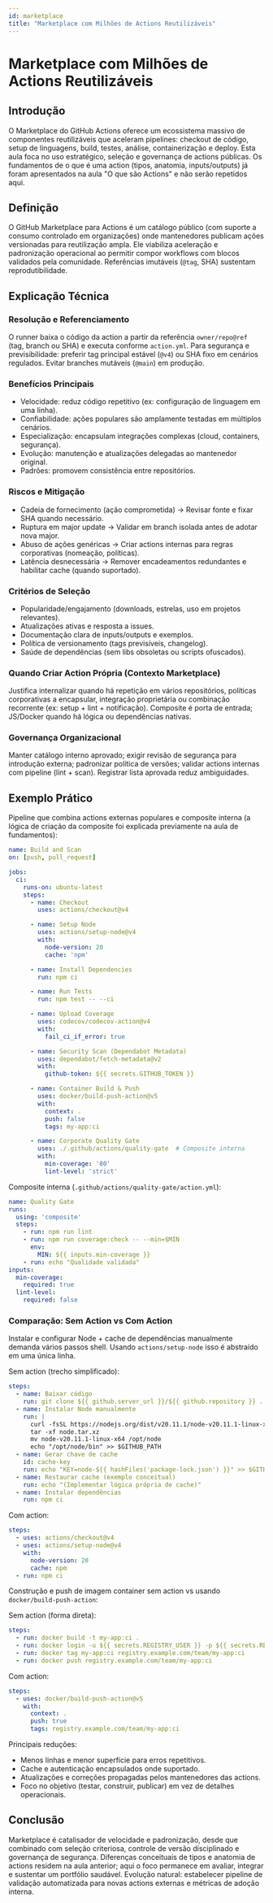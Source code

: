 ```yaml
---
id: marketplace
title: "Marketplace com Milhões de Actions Reutilizáveis"
---
```


# Marketplace com Milhões de Actions Reutilizáveis

## Introdução
O Marketplace do GitHub Actions oferece um ecossistema massivo de componentes reutilizáveis que aceleram pipelines: checkout de código, setup de linguagens, build, testes, análise, containerização e deploy. Esta aula foca no uso estratégico, seleção e governança de actions públicas. Os fundamentos de o que é uma action (tipos, anatomia, inputs/outputs) já foram apresentados na aula "O que são Actions" e não serão repetidos aqui.

## Definição
O GitHub Marketplace para Actions é um catálogo público (com suporte a consumo controlado em organizações) onde mantenedores publicam ações versionadas para reutilização ampla. Ele viabiliza aceleração e padronização operacional ao permitir compor workflows com blocos validados pela comunidade. Referências imutáveis (`@tag`, SHA) sustentam reprodutibilidade.

## Explicação Técnica
### Resolução e Referenciamento
O runner baixa o código da action a partir da referência `owner/repo@ref` (tag, branch ou SHA) e executa conforme `action.yml`. Para segurança e previsibilidade: preferir tag principal estável (`@v4`) ou SHA fixo em cenários regulados. Evitar branches mutáveis (`@main`) em produção.

### Benefícios Principais
- Velocidade: reduz código repetitivo (ex: configuração de linguagem em uma linha).
- Confiabilidade: ações populares são amplamente testadas em múltiplos cenários.
- Especialização: encapsulam integrações complexas (cloud, containers, segurança).
- Evolução: manutenção e atualizações delegadas ao mantenedor original.
- Padrões: promovem consistência entre repositórios.

### Riscos e Mitigação
- Cadeia de fornecimento (ação comprometida) → Revisar fonte e fixar SHA quando necessário.
- Ruptura em major update → Validar em branch isolada antes de adotar nova major.
- Abuso de ações genéricas → Criar actions internas para regras corporativas (nomeação, políticas).
- Latência desnecessária → Remover encadeamentos redundantes e habilitar cache (quando suportado).

### Critérios de Seleção
- Popularidade/engajamento (downloads, estrelas, uso em projetos relevantes).
- Atualizações ativas e resposta a issues.
- Documentação clara de inputs/outputs e exemplos.
- Política de versionamento (tags previsíveis, changelog).
- Saúde de dependências (sem libs obsoletas ou scripts ofuscados).

### Quando Criar Action Própria (Contexto Marketplace)
Justifica internalizar quando há repetição em vários repositórios, políticas corporativas a encapsular, integração proprietária ou combinação recorrente (ex: setup + lint + notificação). Composite é porta de entrada; JS/Docker quando há lógica ou dependências nativas.

### Governança Organizacional
Manter catálogo interno aprovado; exigir revisão de segurança para introdução externa; padronizar política de versões; validar actions internas com pipeline (lint + scan). Registrar lista aprovada reduz ambiguidades.

## Exemplo Prático
Pipeline que combina actions externas populares e composite interna (a lógica de criação da composite foi explicada previamente na aula de fundamentos):

```yaml
name: Build and Scan
on: [push, pull_request]

jobs:
  ci:
    runs-on: ubuntu-latest
    steps:
      - name: Checkout
        uses: actions/checkout@v4

      - name: Setup Node
        uses: actions/setup-node@v4
        with:
          node-version: 20
          cache: 'npm'

      - name: Install Dependencies
        run: npm ci

      - name: Run Tests
        run: npm test -- --ci

      - name: Upload Coverage
        uses: codecov/codecov-action@v4
        with:
          fail_ci_if_error: true

      - name: Security Scan (Dependabot Metadata)
        uses: dependabot/fetch-metadata@v2
        with:
          github-token: ${{ secrets.GITHUB_TOKEN }}

      - name: Container Build & Push
        uses: docker/build-push-action@v5
        with:
          context: .
          push: false
          tags: my-app:ci

      - name: Corporate Quality Gate
        uses: ./.github/actions/quality-gate  # Composite interna
        with:
          min-coverage: '80'
          lint-level: 'strict'
```

Composite interna (`.github/actions/quality-gate/action.yml`):

```yaml
name: Quality Gate
runs:
  using: 'composite'
  steps:
    - run: npm run lint
    - run: npm run coverage:check -- --min=$MIN
      env:
        MIN: ${{ inputs.min-coverage }}
    - run: echo "Qualidade validada"
inputs:
  min-coverage:
    required: true
  lint-level:
    required: false
```

### Comparação: Sem Action vs Com Action
Instalar e configurar Node + cache de dependências manualmente demanda vários passos shell. Usando `actions/setup-node` isso é abstraído em uma única linha.

Sem action (trecho simplificado):
```yaml
steps:
  - name: Baixar código
    run: git clone ${{ github.server_url }}/${{ github.repository }} .
  - name: Instalar Node manualmente
    run: |
      curl -fsSL https://nodejs.org/dist/v20.11.1/node-v20.11.1-linux-x64.tar.xz -o node.tar.xz
      tar -xf node.tar.xz
      mv node-v20.11.1-linux-x64 /opt/node
      echo "/opt/node/bin" >> $GITHUB_PATH
  - name: Gerar chave de cache
    id: cache-key
    run: echo "KEY=node-${{ hashFiles('package-lock.json') }}" >> $GITHUB_OUTPUT
  - name: Restaurar cache (exemplo conceitual)
    run: echo "(Implementar lógica própria de cache)"
  - name: Instalar dependências
    run: npm ci
```

Com action:
```yaml
steps:
  - uses: actions/checkout@v4
  - uses: actions/setup-node@v4
    with:
      node-version: 20
      cache: npm
  - run: npm ci
```

Construção e push de imagem container sem action vs usando `docker/build-push-action`:

Sem action (forma direta):
```yaml
steps:
  - run: docker build -t my-app:ci .
  - run: docker login -u ${{ secrets.REGISTRY_USER }} -p ${{ secrets.REGISTRY_PASS }} registry.example.com
  - run: docker tag my-app:ci registry.example.com/team/my-app:ci
  - run: docker push registry.example.com/team/my-app:ci
```

Com action:
```yaml
steps:
  - uses: docker/build-push-action@v5
    with:
      context: .
      push: true
      tags: registry.example.com/team/my-app:ci
```

Principais reduções:
- Menos linhas e menor superfície para erros repetitivos.
- Cache e autenticação encapsulados onde suportado.
- Atualizações e correções propagadas pelos mantenedores das actions.
- Foco no objetivo (testar, construir, publicar) em vez de detalhes operacionais.

## Conclusão
Marketplace é catalisador de velocidade e padronização, desde que combinado com seleção criteriosa, controle de versão disciplinado e governança de segurança. Diferenças conceituais de tipos e anatomia de actions residem na aula anterior; aqui o foco permanece em avaliar, integrar e sustentar um portfólio saudável. Evolução natural: estabelecer pipeline de validação automatizada para novas actions externas e métricas de adoção interna.
